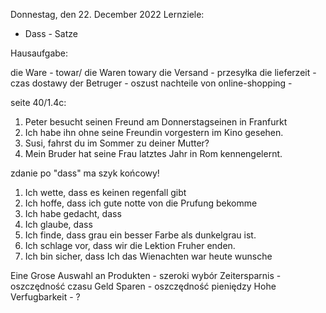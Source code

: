 Donnestag, den 22. December 2022
Lernziele: 
- Dass - Satze

Hausaufgabe:

die Ware - towar/ die Waren towary
die Versand - przesyłka
die lieferzeit - czas dostawy
der Betruger - oszust
nachteile von online-shopping - 

seite 40/1.4c:
1. Peter besucht seinen Freund am Donnerstagseinen in Franfurkt
2. Ich habe ihn ohne seine Freundin vorgestern im Kino gesehen.
3. Susi, fahrst du im Sommer zu deiner Mutter?
4. Mein Bruder hat seine Frau latztes Jahr in Rom kennengelernt. 

zdanie po "dass" ma szyk końcowy!

1. Ich wette, dass es keinen regenfall gibt 
2. Ich hoffe, dass ich gute notte von die Prufung bekomme
3. Ich habe gedacht, dass 
4. Ich glaube, dass
5. Ich finde, dass grau ein besser Farbe als dunkelgrau ist.
6. Ich schlage vor, dass wir die Lektion Fruher enden.
7. Ich bin sicher, dass Ich das Wienachten war heute wunsche

Eine Grose Auswahl an Produkten - szeroki wybór
Zeitersparnis - oszczędność czasu
Geld Sparen - oszczędność pieniędzy
Hohe Verfugbarkeit - ?
